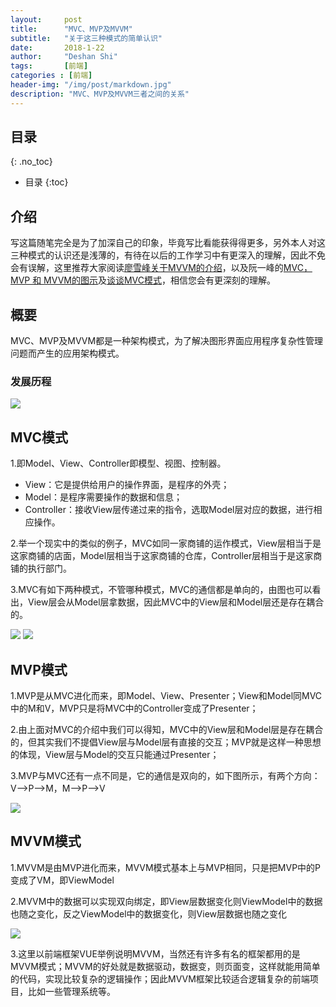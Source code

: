 ```yaml
---
layout:     post
title:      "MVC、MVP及MVVM"
subtitle:   "关于这三种模式的简单认识"
date:       2018-1-22
author:     "Deshan Shi"
tags:       [前端]
categories : [前端]
header-img: "/img/post/markdown.jpg"
description: "MVC、MVP及MVVM三者之间的关系"
---
```


## 目录
{: .no_toc}

* 目录
{:toc}

## 介绍

写这篇随笔完全是为了加深自己的印象，毕竟写比看能获得得更多，另外本人对这三种模式的认识还是浅薄的，有待在以后的工作学习中有更深入的理解，因此不免会有误解，这里推荐大家阅读[廖雪峰关于MVVM的介绍](https://www.liaoxuefeng.com/wiki/001434446689867b27157e896e74d51a89c25cc8b43bdb3000/001475449022563a6591e6373324d1abd93e0e3fa04397f000)，以及阮一峰的[MVC，MVP 和 MVVM的图示](http://www.ruanyifeng.com/blog/2015/02/mvcmvp_mvvm.html)及[谈谈MVC模式](http://www.ruanyifeng.com/blog/2007/11/mvc.html)，相信您会有更深刻的理解。

## 概要

MVC、MVP及MVVM都是一种架构模式，为了解决图形界面应用程序复杂性管理问题而产生的应用架构模式。

### 发展历程

 ![](https://i.loli.net/2019/02/13/5c638037e0916.png)

## MVC模式

1.即Model、View、Controller即模型、视图、控制器。

+ View：它是提供给用户的操作界面，是程序的外壳；
+ Model：是程序需要操作的数据和信息；
+ Controller：接收View层传递过来的指令，选取Model层对应的数据，进行相应操作。

2.举一个现实中的类似的例子，MVC如同一家商铺的运作模式，View层相当于是这家商铺的店面，Model层相当于这家商铺的仓库，Controller层相当于是这家商铺的执行部门。

3.MVC有如下两种模式，不管哪种模式，MVC的通信都是单向的，由图也可以看出，View层会从Model层拿数据，因此MVC中的View层和Model层还是存在耦合的。

![](https://i.loli.net/2019/02/13/5c63816982abf.png)
![](https://i.loli.net/2019/02/13/5c63817b64ca8.png)

## MVP模式

1.MVP是从MVC进化而来，即Model、View、Presenter；View和Model同MVC中的M和V，MVP只是将MVC中的Controller变成了Presenter；

2.由上面对MVC的介绍中我们可以得知，MVC中的View层和Model层是存在耦合的，但其实我们不提倡View层与Model层有直接的交互；MVP就是这样一种思想的体现，View层与Model的交互只能通过Presenter；

3.MVP与MVC还有一点不同是，它的通信是双向的，如下图所示，有两个方向：V—>P—>M，M—>P—>V

![](https://i.loli.net/2019/02/13/5c6381e885168.png)

## MVVM模式

1.MVVM是由MVP进化而来，MVVM模式基本上与MVP相同，只是把MVP中的P变成了VM，即ViewModel

2.MVVM中的数据可以实现双向绑定，即View层数据变化则ViewModel中的数据也随之变化，反之ViewModel中的数据变化，则View层数据也随之变化

![](https://i.loli.net/2019/02/13/5c6382478c47c.png)

3.这里以前端框架VUE举例说明MVVM，当然还有许多有名的框架都用的是MVVM模式；MVVM的好处就是数据驱动，数据变，则页面变，这样就能用简单的代码，实现比较复杂的逻辑操作；因此MVVM框架比较适合逻辑复杂的前端项目，比如一些管理系统等。


